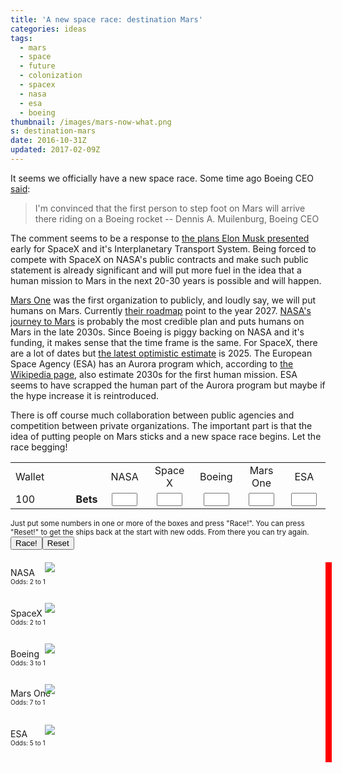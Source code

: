 ```yaml
---
title: 'A new space race: destination Mars'
categories: ideas
tags:
  - mars
  - space
  - future
  - colonization
  - spacex
  - nasa
  - esa
  - boeing
thumbnail: /images/mars-now-what.png
s: destination-mars
date: 2016-10-31Z
updated: 2017-02-09Z
---
```


It seems we officially have a new space race. Some time ago Boeing CEO [said][1]:

  > I'm convinced that the first person to step foot on Mars will arrive there 
    riding on a Boeing rocket -- Dennis A. Muilenburg, Boeing CEO

The comment seems to be a response to [the plans Elon Musk presented][2] early 
for SpaceX and it's Interplanetary Transport System. Being forced to compete
with SpaceX on NASA's public contracts and make such public statement is already
significant and will put more fuel in the idea that a human mission to Mars in
the next 20-30 years is possible and will happen.

[Mars One][3] was the first organization to publicly, and loudly say, we will 
put humans on Mars. Currently [their roadmap][4] point to the year 2027. 
[NASA's journey to Mars][3] is probably the most credible plan and puts humans 
on Mars in the late 2030s. Since Boeing is piggy backing on NASA and it's 
funding, it makes sense that the time frame is the same. For SpaceX, there are 
a lot of dates but [the latest optimistic estimate][5] is 2025. The European 
Space Agency (ESA) has an Aurora program which, according to [the Wikipedia 
page][6], also estimate 2030s for the first human mission. ESA seems to have 
scrapped the human part of the Aurora program but maybe if the hype increase it 
is reintroduced. 

There is off course much collaboration between public agencies and competition
between private organizations. The important part is that the idea of putting
people on Mars sticks and a new space race begins. Let the race begging!


<div style="margin-bottom: 20px;">
    <table>
        <tr>
            <td width="100">Wallet</td>
            <td width="100">&nbsp;</td>
            <td width="80" style="text-align: center;">NASA</td>
            <td width="80" style="text-align: center;">Space X</td>
            <td width="80" style="text-align: center;">Boeing</td>
            <td width="80" style="text-align: center;">Mars One</td>
            <td width="80" style="text-align: center;">ESA</td>
        </tr>
        <tr>
            <td><span id="twallet">100</span></td>
            <td style="text-align: right;"><strong>Bets</strong></td>
            <td style="text-align: center;"><input id="ibetnasa" type="text" size="2"/></td>
            <td style="text-align: center;"><input id="ibetspacex" type="text" size="2"/></td>
            <td style="text-align: center;"><input id="ibetboeing" type="text" size="2"/></td>
            <td style="text-align: center;"><input id="ibetmarsone" type="text" size="2"/></td>
            <td style="text-align: center;"><input id="ibetesa" type="text" size="2"/></td>
        </tr>
    </table>
    <span style="font-size: smaller;">Just put some numbers in one or more of the boxes and press "Race!". You can press "Reset!" to get the ships back at the start with new odds. From there you can try again.</span>
    <input id="brace" type="button" value="Race!" onclick="race();"/><input id="breset" type="button" value="Reset" onclick="reset();"/>
    
</div>
<div style="position: relative; height: 330px;">
    <div style="background-color: red; position: absolute; right: -10px; width: 10px; height: 320px;">&nbsp;</div>
    <div style="position: absolute; top: 8px;">NASA<br/><span id="rknasaodds" style="font-size: x-small;">Odds: 2 to 1</span></div>
    <img id="rknasa" style="position: absolute; top: 0px; left: 11%;" src="{% asset_path rocket.png %}">
    <div style="position: absolute; top: 73px;">SpaceX<br/><span id="rkspacexodds" style="font-size: x-small;">Odds: 2 to 1</span></div>
    <img id="rkspacex" style="position: absolute; top: 65px; left: 11%;" src="{% asset_path rocket.png %}">
    <div style="position: absolute; top: 138px;">Boeing<br/><span id="rkboeingodds" style="font-size: x-small;">Odds: 3 to 1</span></div>
    <img id="rkboeing" style="position: absolute; top: 130px; left: 11%;" src="{% asset_path rocket.png %}">
    <div style="position: absolute; top: 201px;">Mars One<br/><span id="rkmarsoneodds" style="font-size: x-small;">Odds: 7 to 1</span></div>
    <img id="rkmarsone" style="position: absolute; top: 195px; left: 11%;" src="{% asset_path rocket.png %}">
    <div style="position: absolute; top: 266px;">ESA<br/><span id="rkesaodds" style="font-size: x-small;">Odds: 5 to 1</span></div>
    <img id="rkesa" style="position: absolute; top: 260px; left: 11%;" src="{% asset_path rocket.png %}">
</div>

<script type="text/javascript">
    var posStart = 11;
    var posMax = 85;
    var wallet = 100;
    var rockets = {
        rknasa:    { pos: posStart, p: 0.1 },
        rkspacex:  { pos: posStart, p: 0.1 },
        rkboeing:  { pos: posStart, p: 0.2 },
        rkmarsone: { pos: posStart, p: 0.6 },
        rkesa:     { pos: posStart, p: 0.4 }
    };
   
    function reset() {
        function odds(low, high) {
            var margin = high - low;
            return low + (Math.random() * margin);
        }
    
        rockets = {
            rknasa:    { pos: posStart, p: odds(0.1, 0.3) },
            rkspacex:  { pos: posStart, p: odds(0.1, 0.4) },
            rkboeing:  { pos: posStart, p: odds(0.1, 0.5) },
            rkmarsone: { pos: posStart, p: odds(0.3, 0.9) },
            rkesa:     { pos: posStart, p: odds(0.2, 0.6) }
        };
        
        for (var name in rockets) {
            var rocket = rockets[name];
            var odd = 1 + Math.round(rocket.p * 100) / 10;
            document.getElementById(name).style.left = rocket.pos + "%";
            document.getElementById(name + "odds").innerText = "Odds: " + odd + " to 1";
        }
        
        document.getElementById("ibetnasa").disabled = "";
        document.getElementById("ibetspacex").disabled = "";
        document.getElementById("ibetboeing").disabled = "";
        document.getElementById("ibetmarsone").disabled = "";
        document.getElementById("ibetesa").disabled = "";
        document.getElementById("brace").disabled = "";
        document.getElementById("breset").disabled = "";
    }
    
    function getBet(name) {
        var val = parseInt(document.getElementById("ibet" + name.substring(2)).value)
        if (isNaN(val)) {
            document.getElementById("ibet" + name.substring(2)).value = "";
            return 0;
        } else {
            document.getElementById("ibet" + name.substring(2)).value = val.toString();
            return val;
        }
    }
    
    function race() {
        document.getElementById("ibetnasa").disabled = "disabled";
        document.getElementById("ibetspacex").disabled = "disabled";
        document.getElementById("ibetboeing").disabled = "disabled";
        document.getElementById("ibetmarsone").disabled = "disabled";
        document.getElementById("ibetesa").disabled = "disabled";
        document.getElementById("brace").disabled = "disabled";
        document.getElementById("breset").disabled = "disabled";
    
        var stop = false;
        var winner;
        
        for (var name in rockets) {
            var rocket = rockets[name];
            
            var rnd = Math.random();
            if (rnd < rocket.p) {
                continue;
            }
            
            rocket.pos = Math.min(posMax, rocket.pos + (rnd < 0.99 ? 1 : 2))
            document.getElementById(name).style.left = rocket.pos + "%";
            
            if (rocket.pos == posMax) {
                winner = rocket;
                stop = true;
            }
        }
        
        if (!stop) {
            setTimeout(race, 40);
        } else {
            var delta = 0;
            for (var name in rockets) {
                var rocket = rockets[name];
                if (rocket === winner) {
                    var odd = 1 + Math.round(winner.p * 100) / 10;
                    delta += odd * getBet(name);
                } else {
                    delta -= getBet(name);
                }
            }
            
            wallet += delta;
            var indcolor = delta > 0 ? "green" : "red";
            var indicator = " (<span style='color: " + indcolor + ";'>" + (delta > 0 ? "+" : "") +  delta + "</span>)";
            document.getElementById("twallet").innerHTML = wallet.toString() + indicator;
            document.getElementById("breset").disabled = "";
        }
    }
</script>

[1]: http://arstechnica.com/science/2016/10/boeing-ceo-first-person-to-step-onto-mars-will-ride-on-our-rocket/
[2]: https://www.theguardian.com/technology/2016/sep/27/elon-musk-spacex-mars-colony
[3]: http://www.mars-one.com/
[4]: http://www.nasa.gov/topics/journeytomars/index.html
[5]: http://www.spacenewsmag.com/feature/can-elon-musk-get-to-mars/
[6]: https://en.wikipedia.org/wiki/Aurora_programme